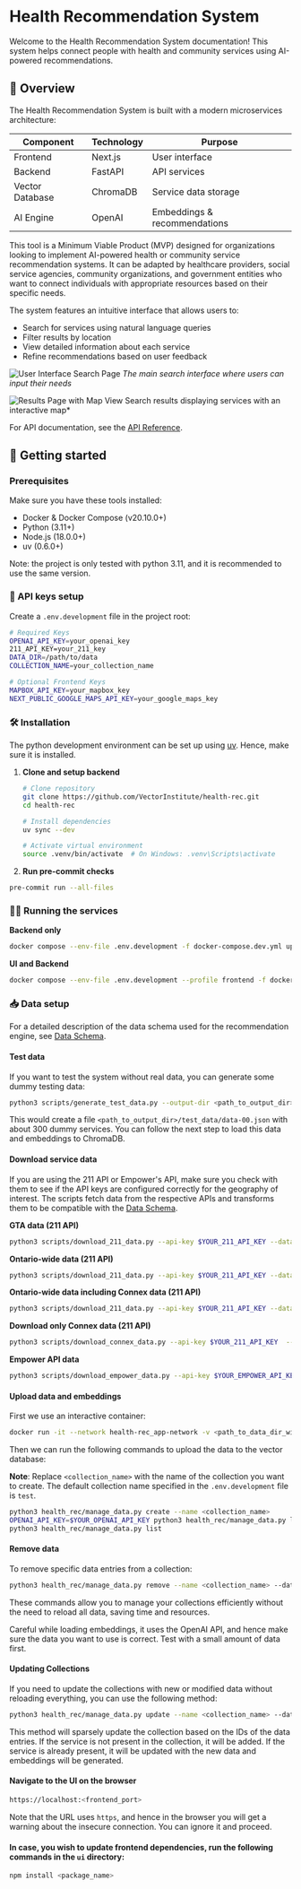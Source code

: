 

# Health Recommendation System

Welcome to the Health Recommendation System documentation! This system helps connect people with health and community services using AI-powered recommendations.

## 🌟 Overview

The Health Recommendation System is built with a modern microservices architecture:

| Component | Technology | Purpose |
|-----------|------------|----------|
| Frontend | Next.js | User interface |
| Backend | FastAPI | API services |
| Vector Database | ChromaDB | Service data storage |
| AI Engine | OpenAI | Embeddings & recommendations |

This tool is a Minimum Viable Product (MVP) designed for organizations looking to implement AI-powered health or community service recommendation systems. It can be adapted by healthcare providers, social service agencies, community organizations, and government entities who want to connect individuals with appropriate resources based on their specific needs.

The system features an intuitive interface that allows users to:
- Search for services using natural language queries
- Filter results by location
- View detailed information about each service
- Refine recommendations based on user feedback

![User Interface Search Page](docs/source/_static/ui_screenshots/search_page.png)
*The main search interface where users can input their needs*

![Results Page with Map View](docs/source/_static/ui_screenshots/results_page.png)
Search results displaying services with an interactive map*

For API documentation, see the [API Reference](https://vectorinstitute.github.io/health-rec/api.html).

## 🚀 Getting started

### Prerequisites

Make sure you have these tools installed:

- Docker & Docker Compose (v20.10.0+)
- Python (3.11+)
- Node.js (18.0.0+)
- uv (0.6.0+)

Note: the project is only tested with python 3.11, and it is recommended to use the same version.

### 🔑 API keys setup

Create a `.env.development` file in the project root:

```bash
# Required Keys
OPENAI_API_KEY=your_openai_key
211_API_KEY=your_211_key
DATA_DIR=/path/to/data
COLLECTION_NAME=your_collection_name

# Optional Frontend Keys
MAPBOX_API_KEY=your_mapbox_key
NEXT_PUBLIC_GOOGLE_MAPS_API_KEY=your_google_maps_key
```

### 🛠️ Installation

The python development environment can be set up using
[uv](https://github.com/astral-sh/uv?tab=readme-ov-file#installation). Hence, make sure
it is installed.

1. **Clone and setup backend**
   ```bash
   # Clone repository
   git clone https://github.com/VectorInstitute/health-rec.git
   cd health-rec

   # Install dependencies
   uv sync --dev

   # Activate virtual environment
   source .venv/bin/activate  # On Windows: .venv\Scripts\activate
   ```

2. **Run pre-commit checks**

```bash
pre-commit run --all-files
```

### 🏃‍♂️ Running the services

**Backend only**

```bash
docker compose --env-file .env.development -f docker-compose.dev.yml up
```

**UI and Backend**

```bash
docker compose --env-file .env.development --profile frontend -f docker-compose.dev.yml up
```

### 📥 Data setup

For a detailed description of the data schema used for the recommendation engine, see [Data Schema](schema.rst).

#### Test data

If you want to test the system without real data, you can generate some dummy testing data:

```bash
python3 scripts/generate_test_data.py --output-dir <path_to_output_dir>
```

This would create a file `<path_to_output_dir>/test_data/data-00.json` with about 300 dummy services.
You can follow the next step to load this data and embeddings to ChromaDB.

#### Download service data

If you are using the 211 API or Empower's API, make sure you check with them to see if the API keys are
configured correctly for the geography of interest. The scripts fetch data from the respective APIs and
transforms them to be compatible with the [Data Schema](schema.rst).

**GTA data (211 API)**

```bash
python3 scripts/download_211_data.py --api-key $YOUR_211_API_KEY --dataset on --is-gta --data-dir <path_to_data_dir>
```

**Ontario-wide data (211 API)**

```bash
python3 scripts/download_211_data.py --api-key $YOUR_211_API_KEY --dataset on --data-dir <path_to_data_dir>
```

**Ontario-wide data including Connex data (211 API)**

```bash
python3 scripts/download_211_data.py --api-key $YOUR_211_API_KEY --dataset 211CX --data-dir <path_to_data_dir>
```

**Download only Connex data (211 API)**

```bash
python3 scripts/download_connex_data.py --api-key $YOUR_211_API_KEY  --output-dir <path_to_data_dir>
```

**Empower API data**

```bash
python3 scripts/download_empower_data.py --api-key $YOUR_EMPOWER_API_KEY --data-dir <path_to_data_dir>
```

#### Upload data and embeddings

First we use an interactive container:

```bash
docker run -it --network health-rec_app-network -v <path_to_data_dir_with_json_files>:/data -v `pwd`:/workspace -w /workspace vectorinstitute/health-rec:backend-dev-latest bash
```

Then we can run the following commands to upload the data to the vector database:

**Note**: Replace `<collection_name>` with the name of the collection you want to create.  The default collection name specified in the `.env.development` file is `test`.

```bash
python3 health_rec/manage_data.py create --name <collection_name>
OPENAI_API_KEY=$YOUR_OPENAI_API_KEY python3 health_rec/manage_data.py load --name <collection_name> --data_dir /data --load_embeddings
python3 health_rec/manage_data.py list
```

#### Remove data

To remove specific data entries from a collection:

```bash
python3 health_rec/manage_data.py remove --name <collection_name> --data_ids <data_id1> <data_id2> ...
```

These commands allow you to manage your collections efficiently without the need to reload all data, saving time and resources.


Careful while loading embeddings, it uses the OpenAI API, and hence make sure the data you want to use is correct. Test with a small amount of data first.

#### Updating Collections

If you need to update the collections with new or modified data without reloading everything, you can use the following method:

```bash
python3 health_rec/manage_data.py update --name <collection_name> --data_dir /data --load_embeddings
```

This method will sparsely update the collection based on the IDs of the data entries. If the service is not present in the collection, it will be added. If the service is already present, it will be updated with the new data and embeddings will be generated.

#### Navigate to the UI on the browser

```bash
https://localhost:<frontend_port>
```

Note that the URL uses `https`, and hence in the browser you will get a warning about the insecure connection. You can ignore it and proceed.

#### In case, you wish to update frontend dependencies, run the following commands in the `ui` directory:

```bash
npm install <package_name>
```
